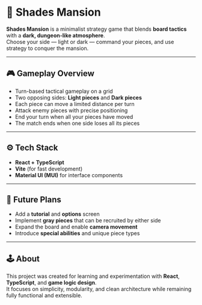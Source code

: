 # 🏰 **Shades Mansion**

**Shades Mansion** is a minimalist strategy game that blends **board tactics** with a **dark, dungeon-like atmosphere**.  
Choose your side — light or dark — command your pieces, and use strategy to conquer the mansion.

---

## 🎮 **Gameplay Overview**
- Turn-based tactical gameplay on a grid  
- Two opposing sides: **Light pieces** and **Dark pieces**  
- Each piece can move a limited distance per turn  
- Attack enemy pieces with precise positioning  
- End your turn when all your pieces have moved  
- The match ends when one side loses all its pieces  

---

## ⚙️ **Tech Stack**
- **React + TypeScript**  
- **Vite** (for fast development)  
- **Material UI (MUI)** for interface components  

---

## 🧠 **Future Plans**
- Add a **tutorial** and **options** screen  
- Implement **gray pieces** that can be recruited by either side  
- Expand the board and enable **camera movement**  
- Introduce **special abilities** and unique piece types  

---

## 🕹️ **About**
This project was created for learning and experimentation with **React**, **TypeScript**, and **game logic design**.  
It focuses on simplicity, modularity, and clean architecture while remaining fully functional and extensible.
